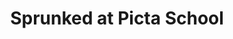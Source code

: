 ---
slug: sprunked-at-picta-school
title: Sprunked at Picta School
description: "Sprunked at Picta School is an exciting online game. Play for free directly in your browser!"
icon: /images/new_mods/Sprunked at Picta School.png
url: https://wowtbc.net/sprunkin/sprunked-picta-school/index.html
previewImage: /images/new_mods/Sprunked at Picta School.png
type: new mods

# SEO配置
seo:
  title: "Sprunked at Picta School - Play Free Online Game | Fun Browser Games"
  description: "Sprunked at Picta School - Play this fun online game for free in your browser. No download required!"
  ogImage: "/images/new_mods/Sprunked at Picta School.png"
  keywords: "sprunked-at-picta-school, online game, browser game, free game, new mods game, play online"

videoUrls:
  - https://www.youtube.com/embed/example1
  - https://www.youtube.com/embed/example2

whyPlay:
  title: "Why Play Sprunked at Picta School?"
  items:
    - "Immersive Gameplay: Sprunked at Picta School offers an engaging and immersive gaming experience that will keep you entertained for hours"
    - "Challenging Levels: Test your skills with increasingly difficult challenges and obstacles"
    - "Beautiful Graphics: Enjoy stunning visuals and smooth animations that bring the game world to life"
    - "Regular Updates: New content and features are added regularly to keep the game fresh and exciting"
    - "Free to Play: Experience all the fun without spending a penny"
    - "Community Features: Connect with other players, share strategies, and compete for high scores"
    - "Cross-Platform: Play on any device with a web browser, no downloads required"

features:
  title: "Key Features of Sprunked at Picta School"
  image: "/images/new_mods/Sprunked at Picta School.png"
  items:
    - "Intuitive Controls: Easy to learn controls make Sprunked at Picta School accessible for players of all skill levels"
    - "Multiple Game Modes: Enjoy various gameplay options that provide different challenges and experiences"
    - "Character Customization: Personalize your gaming experience with unique characters and items"
    - "Achievement System: Complete special tasks to earn rewards and recognition"
    - "Leaderboards: Compete with players worldwide and see who can achieve the highest scores"

characteristics:
  title: "Game Characteristics"
  image: "/images/new_mods/Sprunked at Picta School.png"
  items:
    - "Genre: New mods game with elements of strategy and skill"
    - "Difficulty: Suitable for both casual gamers and those seeking a challenge"
    - "Play Time: Quick sessions or extended gameplay, depending on your preference"
    - "Art Style: Vibrant and engaging visuals that enhance the gaming experience"
    - "Sound Design: Immersive audio that complements the gameplay perfectly"

info: "Sprunked at Picta School is an exciting online game that offers players a unique and engaging gaming experience. With its intuitive controls, stunning visuals, and challenging gameplay, Sprunked at Picta School provides hours of entertainment for players of all ages and skill levels. Whether you're looking for a quick gaming session during a break or an extended play session, Sprunked at Picta School delivers an immersive experience that will keep you coming back for more. The game features multiple levels of increasing difficulty, ensuring that players are constantly challenged as they progress. With regular updates adding new content and features, Sprunked at Picta School remains fresh and exciting, providing endless entertainment options for its growing community of players."

howToPlayIntro: "Welcome to Sprunked at Picta School! This guide will walk you through the basics and help you master the game. Whether you're a beginner or looking to improve your skills, these tips and instructions will enhance your gaming experience."

howToPlaySteps:
  - title: "Getting Started"
    description: "Begin your Sprunked at Picta School adventure by familiarizing yourself with the controls. Use your keyboard or mouse to navigate through the game interface. The tutorial will guide you through the basic mechanics and help you understand the objectives."
  - title: "Understanding the Objectives"
    description: "In Sprunked at Picta School, your main goal is to progress through levels by completing specific objectives. Each level presents unique challenges that require different strategies and approaches."
  - title: "Mastering the Controls"
    description: "Practice using the controls to improve your precision and reaction time. Sprunked at Picta School requires quick reflexes and strategic thinking to overcome obstacles and defeat opponents."
  - title: "Utilizing Power-ups"
    description: "Collect power-ups throughout the game to enhance your abilities and overcome difficult challenges. Each power-up offers unique advantages that can be crucial for success."
  - title: "Developing Strategies"
    description: "As you progress in Sprunked at Picta School, develop effective strategies for different scenarios. Analyze patterns, anticipate challenges, and adapt your approach to maximize your performance."

faq:
  title: "Frequently Asked Questions about Sprunked at Picta School"
  items:
    - question: "Is Sprunked at Picta School free to play?"
      answer: "Yes, Sprunked at Picta School is completely free to play directly in your web browser. No downloads or purchases are required to enjoy the full game experience."
    - question: "Can I play Sprunked at Picta School on mobile devices?"
      answer: "Yes, Sprunked at Picta School is optimized for both desktop and mobile play. You can enjoy the game on any device with a web browser and internet connection."
    - question: "Are there any in-game purchases?"
      answer: "While Sprunked at Picta School is free to play, there may be optional in-game purchases available for cosmetic items or additional features that don't affect core gameplay."
    - question: "How often is Sprunked at Picta School updated?"
      answer: "The developers regularly update Sprunked at Picta School with new content, features, and improvements based on player feedback and game performance."
    - question: "Can I play Sprunked at Picta School offline?"
      answer: "Currently, Sprunked at Picta School requires an internet connection to play as it's a browser-based online game."
    - question: "Is Sprunked at Picta School suitable for children?"
      answer: "Yes, Sprunked at Picta School is designed to be family-friendly and suitable for players of all ages."
    - question: "How do I report bugs or issues?"
      answer: "If you encounter any problems while playing Sprunked at Picta School, you can report them through the game's support page or contact the developers directly through their website."
    - question: "Still Have Questions?"
      answer: "If you have additional questions about Sprunked at Picta School that aren't covered in this FAQ, please visit our support center or contact our customer service team for assistance."
---